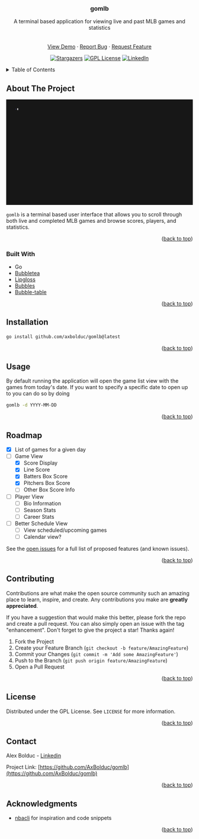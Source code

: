 <!-- Improved compatibility of back to top link: See: https://github.com/othneildrew/Best-README-Template/pull/73 -->

<a name="readme-top"></a>

<!-- PROJECT SHIELDS -->
<!--
*** I'm using markdown "reference style" links for readability.
*** Reference links are enclosed in brackets [ ] instead of parentheses ( ).
*** See the bottom of this document for the declaration of the reference variables
*** for contributors-url, forks-url, etc. This is an optional, concise syntax you may use.
*** https://www.markdownguide.org/basic-syntax/#reference-style-links
-->

<!-- PROJECT LOGO -->
<br />
<div align="center">

<h3 align="center">gomlb</h3>

  <p align="center">
    A terminal based application for viewing live and past MLB games and statistics
    <br />
    <br />
    <br />
    <a href="https://github.com/AxBolduc/gomlb">View Demo</a>
    ·
    <a href="https://github.com/AxBolduc/gomlb/issues">Report Bug</a>
    ·
    <a href="https://github.com/AxBolduc/gomlb/issues">Request Feature</a>

[![Stargazers][stars-shield]][stars-url]
[![GPL License][license-shield]][license-url]
[![LinkedIn][linkedin-shield]][linkedin-url]

  </p>
</div>

<!-- TABLE OF CONTENTS -->
<details>
  <summary>Table of Contents</summary>
  <ol>
    <li>
      <a href="#about-the-project">About The Project</a>
      <ul>
        <li><a href="#built-with">Built With</a></li>
      </ul>
    </li>
    <li>
        <a href="#installation">Installation</a>
    </li>
    <li><a href="#usage">Usage</a></li>
    <li><a href="#roadmap">Roadmap</a></li>
    <li><a href="#contributing">Contributing</a></li>
    <li><a href="#license">License</a></li>
    <li><a href="#contact">Contact</a></li>
    <li><a href="#acknowledgments">Acknowledgments</a></li>
  </ol>
</details>

<!-- ABOUT THE PROJECT -->

## About The Project

![gomlb Screen Shot][product-demo]

`gomlb` is a terminal based user interface that allows you to scroll through both live and completed MLB games and browse scores, players, and statistics.

<p align="right">(<a href="#readme-top">back to top</a>)</p>

### Built With

- Go
- [Bubbletea](https://github.com/charmbracelet/bubbletea)
- [Lipgloss](https://github.com/charmbracelet/lipgloss)
- [Bubbles](https://github.com/charmbracelet/bubbles)
- [Bubble-table](https://github.com/Evertras/bubble-table)

<p align="right">(<a href="#readme-top">back to top</a>)</p>

## Installation

```bash
go install github.com/axbolduc/gomlb@latest
```

<p align="right">(<a href="#readme-top">back to top</a>)</p>

<!-- USAGE EXAMPLES -->

## Usage

By default running the application will open the game list view with the games from today's date. If you want to specify a specific date to open up to you can do so by doing

```bash
gomlb -d YYYY-MM-DD
```

<p align="right">(<a href="#readme-top">back to top</a>)</p>

<!-- ROADMAP -->

## Roadmap

- [x] List of games for a given day
- [ ] Game View
  - [x] Score Display
  - [x] Line Score
  - [x] Batters Box Score
  - [x] Pitchers Box Score
  - [ ] Other Box Score Info
- [ ] Player View
  - [ ] Bio Information
  - [ ] Season Stats
  - [ ] Career Stats
- [ ] Better Schedule View
    - [ ] View scheduled/upcoming games
    - [ ] Calendar view?

See the [open issues](https://github.com/AxBolduc/gomlb/issues) for a full list of proposed features (and known issues).

<p align="right">(<a href="#readme-top">back to top</a>)</p>

<!-- CONTRIBUTING -->

## Contributing

Contributions are what make the open source community such an amazing place to learn, inspire, and create. Any contributions you make are **greatly appreciated**.

If you have a suggestion that would make this better, please fork the repo and create a pull request. You can also simply open an issue with the tag "enhancement".
Don't forget to give the project a star! Thanks again!

1. Fork the Project
2. Create your Feature Branch (`git checkout -b feature/AmazingFeature`)
3. Commit your Changes (`git commit -m 'Add some AmazingFeature'`)
4. Push to the Branch (`git push origin feature/AmazingFeature`)
5. Open a Pull Request

<p align="right">(<a href="#readme-top">back to top</a>)</p>

<!-- LICENSE -->

## License

Distributed under the GPL License. See `LICENSE` for more information.

<p align="right">(<a href="#readme-top">back to top</a>)</p>

<!-- CONTACT -->

## Contact

Alex Bolduc - [Linkedin](https://linkedin.com/in/twitter_handle)

Project Link: [https://github.com/AxBolduc/gomlb](https://github.com/AxBolduc/gomlb)

<p align="right">(<a href="#readme-top">back to top</a>)</p>

<!-- ACKNOWLEDGMENTS -->

## Acknowledgments

- [nbacli](https://github.com/dylantientcheu/nbacli/) for inspiration and code snippets

<p align="right">(<a href="#readme-top">back to top</a>)</p>

<!-- MARKDOWN LINKS & IMAGES -->
<!-- https://www.markdownguide.org/basic-syntax/#reference-style-links -->

[stars-shield]: https://img.shields.io/github/stars/AxBolduc/gomlb.svg?style=for-the-badge
[stars-url]: https://github.com/AxBolduc/gomlb/stargazers
[issues-shield]: https://img.shields.io/github/issues/AxBolduc/gomlb.svg?style=for-the-badge
[issues-url]: https://github.com/AxBolduc/gomlb/issues
[license-shield]: https://img.shields.io/github/license/AxBolduc/gomlb.svg?style=for-the-badge
[license-url]: https://github.com/AxBolduc/gomlb/blob/master/LICENSE
[linkedin-shield]: https://img.shields.io/badge/-LinkedIn-black.svg?style=for-the-badge&logo=linkedin&colorB=555
[linkedin-url]: https://linkedin.com/in/axbolduc
[product-screenshot]: images/screenshot.png
[product-demo]: images/demo.gif
